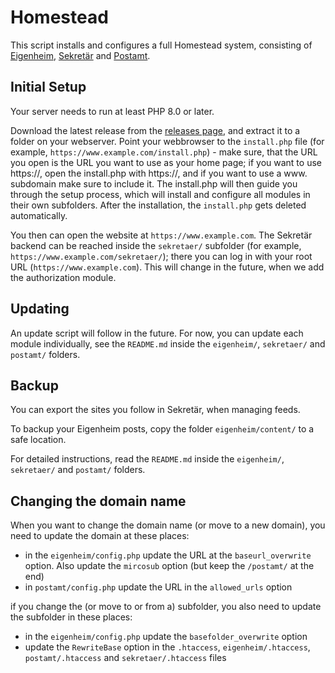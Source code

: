 # Homestead

This script installs and configures a full Homestead system, consisting of [Eigenheim](https://github.com/maxhaesslein/eigenheim), [Sekretär](https://github.com/maxhaesslein/sekretaer) and [Postamt](https://github.com/maxhaesslein/postamt).


## Initial Setup

Your server needs to run at least PHP 8.0 or later.

Download the latest release from the [releases page](https://github.com/maxhaesslein/homestead/releases), and extract it to a folder on your webserver. Point your webbrowser to the `install.php` file (for example, `https://www.example.com/install.php`) - make sure, that the URL you open is the URL you want to use as your home page; if you want to use https://, open the install.php with https://, and if you want to use a www. subdomain make sure to include it. The install.php will then guide you through the setup process, which will install and configure all modules in their own subfolders. After the installation, the `install.php` gets deleted automatically.

You then can open the website at `https://www.example.com`. The Sekretär backend can be reached inside the `sekretaer/` subfolder (for example, `https://www.example.com/sekretaer/`); there you can log in with your root URL (`https://www.example.com`). This will change in the future, when we add the authorization module.


## Updating

An update script will follow in the future. For now, you can update each module individually, see the `README.md` inside the `eigenheim/`, `sekretaer/` and `postamt/` folders.


## Backup

You can export the sites you follow in Sekretär, when managing feeds.

To backup your Eigenheim posts, copy the folder `eigenheim/content/` to a safe location.

For detailed instructions, read the `README.md` inside the `eigenheim/`, `sekretaer/` and `postamt/` folders.


## Changing the domain name

When you want to change the domain name (or move to a new domain), you need to update the domain at these places:

- in the `eigenheim/config.php` update the URL at the `baseurl_overwrite` option. Also update the `mircosub` option (but keep the `/postamt/` at the end)
- in `postamt/config.php` update the URL in the `allowed_urls` option

if you change the (or move to or from a) subfolder, you also need to update the subfolder in these places:

- in the `eigenheim/config.php` update the `basefolder_overwrite` option
- update the `RewriteBase` option in the `.htaccess`, `eigenheim/.htaccess`, `postamt/.htaccess` and `sekretaer/.htaccess` files
